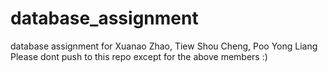# database_assignment
database assignment for Xuanao Zhao, Tiew Shou Cheng, Poo Yong Liang
Please dont push to this repo except for the above members :)
